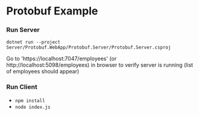 # Protobuf Example

### Run Server
`dotnet run --project Server/Protobuf.WebApp/Protobuf.Server/Protobuf.Server.csproj`

Go to 'https://localhost:7047/employees' (or http://localhost:5098/employees) in browser to verify server is running (list of employees should appear)

### Run Client
 - `npm install`
 - `node index.js`

